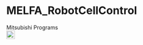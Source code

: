 # MELFA_RobotCellControl
Mitsubishi Programs 
<br>
<img alt="Robot Cell" width="22px" src="https://github.com/hganchev/MELFA_RobotCellControl/blob/main/RobotCell.PNG" />

